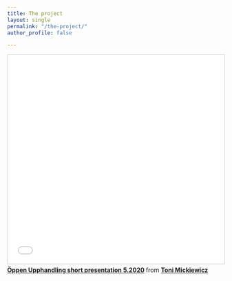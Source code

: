```yaml
---
title: The project
layout: single
permalink: "/the-project/"
author_profile: false

---
```

<iframe src="//www.slideshare.net/slideshow/embed_code/key/iCVuOsWFsS1JDZ" width="595" height="485" frameborder="0" marginwidth="0" marginheight="0" scrolling="no" style="border:1px solid #CCC; border-width:1px; margin-bottom:5px; max-width: 100%;" allowfullscreen> </iframe> <div style="margin-bottom:5px"> <strong> <a href="//www.slideshare.net/secret/iCVuOsWFsS1JDZ" title="Öppen Upphandling short presentation 5.2020" target="_blank">Öppen Upphandling short presentation 5.2020</a> </strong> from <strong><a href="//www.slideshare.net/ToniMickiewicz1" target="_blank">Toni Mickiewicz</a></strong> </div>